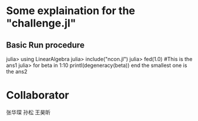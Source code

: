 # Some explaination for the "challenge.jl"

## Basic Run procedure

julia> using LinearAlgebra
julia> include("ncon.jl")
julia> fed(1.0) #This is the ans1
julia> for beta in 1:10 printl(degeneracy(beta)) end the smallest one is the ans2

# Collaborator

张华琛 孙松 王昊昕
